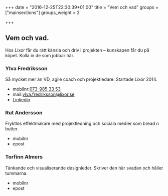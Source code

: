 +++
date = "2016-12-25T22:30:39+01:00"
title = "Vem och vad"
groups = ["mainsections"]
groups_weight = 2

+++

## Vem och vad.
Hos Lixor får du rätt känsla och driv i projekten – kunskapen får du på köpet.
Kolla in de som jobbar här.
<!--more-->

### Ylva Fredriksson
Så mycket mer än VD, agile coach och projektledare. Startade Lixor 2014.

* mobilnr:[073-985 33 53](tel:+46739853353)
* mail:[ylva.fredriksson@lixor.se](mailto:ylva.fredriksson@lixor.se)
* [Linkedin](https://se.linkedin.com/in/ylvafredriksson)

### Rut Andersson
Fryktlös effektmakare med projektledning och sociala medier som bread n butter.

* mobilnr
* epost

### Torfinn Almers
Tänkande och visualiserande designleder. Skriver den här svadan och håller tummarna.

* mobilnr
* epost

